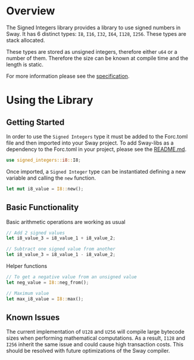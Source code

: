 # Overview

The Signed Integers library provides a library to use signed numbers in Sway. It has 6 distinct types: `I8`, `I16`, `I32`, `I64`, `I128`, `I256`. These types are stack allocated.

These types are stored as unsigned integers, therefore either `u64` or a number of them. Therefore the size can be known at compile time and the length is static. 

For more information please see the [specification](./SPECIFICATION.md).

# Using the Library

## Getting Started

In order to use the `Signed Integers` type it must be added to the Forc.toml file and then imported into your Sway project. To add Sway-libs as a dependency to the Forc.toml in your project, please see the [README.md](../../../README.md).

```rust
use signed_integers::i8::I8;
```

Once imported, a `Signed Integer` type can be instantiated defining a new variable and calling the `new` function.

```rust
let mut i8_value = I8::new();
```

## Basic Functionality

Basic arithmetic operations are working as usual

```rust
// Add 2 signed values
let i8_value_3 = i8_value_1 + i8_value_2;

// Subtract one signed value from another
let i8_value_3 = i8_value_1 - i8_value_2;
```

Helper functions

```rust
// To get a negative value from an unsigned value 
let neg_value = I8::neg_from();

// Maximum value
let max_i8_value = I8::max();
```

## Known Issues
The current implementation of `U128` and `U256` will compile large bytecode sizes when performing mathematical computations. As a result, `I128` and `I256` inherit the same issue and could cause high transaction costs. This should be resolved with future optimizations of the Sway compiler.